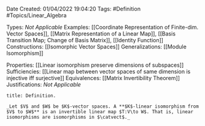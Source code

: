 <div class="topSpace"></div>

Date Created: 01/04/2022 19:04:20
Tags: #Definition #Topics/Linear_Algebra

Types: _Not Applicable_
Examples: [[Coordinate Representation of Finite-dim. Vector Spaces]], [[Matrix Representation of a Linear Map]], [[Basis Transition Map; Change of Basis Matrix]], [[Identity Function]]
Constructions: [[Isomorphic Vector Spaces]]
Generalizations: [[Module Isomorphism]]

Properties: [[Linear isomorphism preserve dimensions of subspaces]]
Sufficiencies: [[Linear map between vector spaces of same dimension is injective iff surjective]]
Equivalences: [[Matrix Invertibility Theorem]]
Justifications: _Not Applicable_

``` ad-Definition
title: Definition.

_Let $V$ and $W$ be $K$-vector spaces. A **$K$-linear isomorphism from $V$ to $W$** is an invertible linear map $T:V\to W$. That is, linear isomorphisms are isomorphisms in $\catvect$._

```
